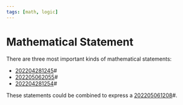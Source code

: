 ```yaml
---
tags: [math, logic]
---
```


# Mathematical Statement

There are three most important kinds of mathematical statements:
- [202204281245](202204281245.md)#
- [202205062055](202205062055.md)#
- [202204281254](202204281254.md)#

These statements could be combined to express a [202205061208](202205061208.md)#.